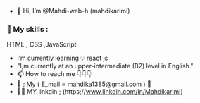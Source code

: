 - 👋 Hi, I’m @Mahdi-web-h (mahdikarimi) 
### 👀 My skills : 
  HTML , CSS ,JavaScript 
-  I’m currently learning 💡 react js 
-  "I,m  currently at an  upper-intermediate  (B2) level in English."
- 📫 How to reach me 👇👇👇
- 📧 ; My  ( E_mail  = mahdika1385@gmail.com ) 🎈
- 🔗🔗 MY linkdin ; (https;//www.linkdin.com/in/Mahdikarimi) 


<!---
Mahdi-web-h/Mahdi-web-h is a ✨ special ✨ repository because its `README.md` (this file) appears on your GitHub profile.
You can click the Preview link to take a look at your changes.
--->
